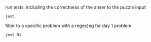 run tests, including the correctness of the anser to the puzzle input 
```
jest 
```
filter to a specific problem with a regex)eg for day 1 problem
```
jest 01
```